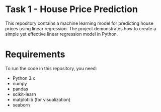 # Task 1 - House Price Prediction
This repository contains a machine learning model for predicting house prices using linear regression. The project demonstrates how to create a simple yet effective linear regression model in Python.
# Requirements
To run the code in this repository, you need:
- Python 3.x
- numpy
- pandas
- scikit-learn
- matplotlib (for visualization)
- seaborn
